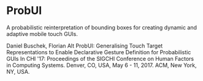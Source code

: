 # ProbUI
A probabilistic reinterpretation of bounding boxes for creating dynamic and adaptive mobile touch GUIs.


Daniel Buschek, Florian Alt
ProbUI: Generalising Touch Target Representations to Enable Declarative Gesture Definition for Probabilistic GUIs
In CHI '17: Proceedings of the SIGCHI Conference on Human Factors in Computing Systems. Denver, CO, USA, May 6 - 11, 2017. ACM, New York, NY, USA. 

